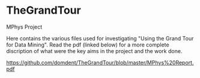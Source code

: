 # TheGrandTour
MPhys Project

Here contains the various files used for investigating "Using the Grand Tour for Data Mining". Read the pdf (linked below) for a more complete discription of what were the key aims in the project and the work done.

https://github.com/domdent/TheGrandTour/blob/master/MPhys%20Report.pdf
